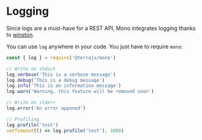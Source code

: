 # Logging

Since logs are a must-have for a REST API, Mono integrates logging thanks to [winston](https://github.com/winstonjs/winston).

You can use `log` anywhere in your code. You just have to require `mono`:

```js
const { log } = require('@terrajs/mono')

// Write on stdout
log.verbose('This is a verbose message')
log.debug('This is a debug message')
log.info('This is an information message')
log.warn('Warning, this feature will be removed soon')

// Write on stderr
log.error('An error appened')

// Profiling
log.profile('test')
setTimeout(() => log.profile('test'), 1000)
```
